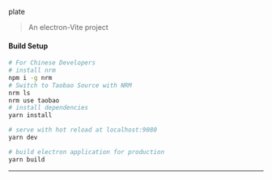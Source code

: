 plate

> An electron-Vite project

#### Build Setup

```bash
# For Chinese Developers
# install nrm
npm i -g nrm
# Switch to Taobao Source with NRM
nrm ls
nrm use taobao
# install dependencies
yarn install

# serve with hot reload at localhost:9080
yarn dev

# build electron application for production
yarn build


```

---
